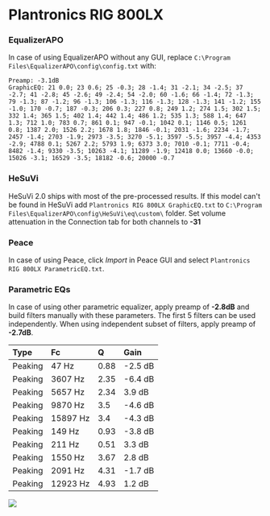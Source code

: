 # Plantronics RIG 800LX

### EqualizerAPO
In case of using EqualizerAPO without any GUI, replace `C:\Program Files\EqualizerAPO\config\config.txt`
with:
```
Preamp: -3.1dB
GraphicEQ: 21 0.0; 23 0.6; 25 -0.3; 28 -1.4; 31 -2.1; 34 -2.5; 37 -2.7; 41 -2.8; 45 -2.6; 49 -2.4; 54 -2.0; 60 -1.6; 66 -1.4; 72 -1.3; 79 -1.3; 87 -1.2; 96 -1.3; 106 -1.3; 116 -1.3; 128 -1.3; 141 -1.2; 155 -1.0; 170 -0.7; 187 -0.3; 206 0.3; 227 0.8; 249 1.2; 274 1.5; 302 1.5; 332 1.4; 365 1.5; 402 1.4; 442 1.4; 486 1.2; 535 1.3; 588 1.4; 647 1.3; 712 1.0; 783 0.7; 861 0.1; 947 -0.1; 1042 0.1; 1146 0.5; 1261 0.8; 1387 2.0; 1526 2.2; 1678 1.8; 1846 -0.1; 2031 -1.6; 2234 -1.7; 2457 -1.4; 2703 -1.9; 2973 -3.5; 3270 -5.1; 3597 -5.5; 3957 -4.4; 4353 -2.9; 4788 0.1; 5267 2.2; 5793 1.9; 6373 3.0; 7010 -0.1; 7711 -0.4; 8482 -1.4; 9330 -3.5; 10263 -4.1; 11289 -1.9; 12418 0.0; 13660 -0.0; 15026 -3.1; 16529 -3.5; 18182 -0.6; 20000 -0.7
```

### HeSuVi
HeSuVi 2.0 ships with most of the pre-processed results. If this model can't be found in HeSuVi add
`Plantronics RIG 800LX GraphicEQ.txt` to `C:\Program Files\EqualizerAPO\config\HeSuVi\eq\custom\` folder.
Set volume attenuation in the Connection tab for both channels to **-31**

### Peace
In case of using Peace, click *Import* in Peace GUI and select `Plantronics RIG 800LX ParametricEQ.txt`.

### Parametric EQs
In case of using other parametric equalizer, apply preamp of **-2.8dB** and build filters manually
with these parameters. The first 5 filters can be used independently.
When using independent subset of filters, apply preamp of **-2.7dB**.

| Type    | Fc       |    Q | Gain    |
|:--------|:---------|:-----|:--------|
| Peaking | 47 Hz    | 0.88 | -2.5 dB |
| Peaking | 3607 Hz  | 2.35 | -6.4 dB |
| Peaking | 5657 Hz  | 2.34 | 3.9 dB  |
| Peaking | 9870 Hz  | 3.5  | -4.6 dB |
| Peaking | 15897 Hz | 3.4  | -4.3 dB |
| Peaking | 149 Hz   | 0.93 | -3.8 dB |
| Peaking | 211 Hz   | 0.51 | 3.3 dB  |
| Peaking | 1550 Hz  | 3.67 | 2.8 dB  |
| Peaking | 2091 Hz  | 4.31 | -1.7 dB |
| Peaking | 12923 Hz | 4.93 | 1.2 dB  |

![](https://raw.githubusercontent.com/jaakkopasanen/AutoEq/master/results/rtings/rtings/Plantronics%20RIG%20800LX/Plantronics%20RIG%20800LX.png)